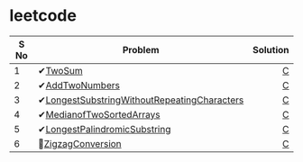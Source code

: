 # leetcode

| S No | Problem      | Solution |
| -----| -------------| --------:|
| 1    | ✔[TwoSum](https://leetcode.com/problems/two-sum/) | [C](https://github.com/ManojTGN/leetcode/tree/main/ProblemSolutions/TwoSum) |
| 2    | ✔[AddTwoNumbers](https://leetcode.com/problems/add-two-numbers/) | [C](https://github.com/ManojTGN/leetcode/tree/main/ProblemSolutions/AddTwoNumbers) |
| 3    | ✔[LongestSubstringWithoutRepeatingCharacters](https://leetcode.com/problems/longest-substring-without-repeating-characters/) | [C](https://github.com/ManojTGN/leetcode/tree/main/ProblemSolutions/LongestSubstringWithoutRepeatingCharacters) |
| 4    | ✔[MedianofTwoSortedArrays](https://leetcode.com/problems/median-of-two-sorted-arrays/) | [C](https://github.com/ManojTGN/leetcode/tree/main/ProblemSolutions/MedianofTwoSortedArrays) |
| 5    | ✔[LongestPalindromicSubstring](https://leetcode.com/problems/longest-palindromic-substring/) | [C](https://github.com/ManojTGN/leetcode/tree/main/ProblemSolutions/LongestPalindromicSubstring) |
| 6    | 🌈[ZigzagConversion](https://leetcode.com/problems/zigzag-conversion/) | [C](https://github.com/ManojTGN/leetcode/tree/main/ProblemSolutions/ZigzagConversion) |
